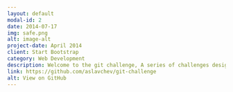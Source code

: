 ```yaml
---
layout: default
modal-id: 2
date: 2014-07-17
img: safe.png
alt: image-alt
project-date: April 2014
client: Start Bootstrap
category: Web Development
description: Welcome to the git challenge, A series of challenges designed to help you learn git and improve your git skills.
link: https://github.com/aslavchev/git-challenge
alt: View on GitHub
---
```

